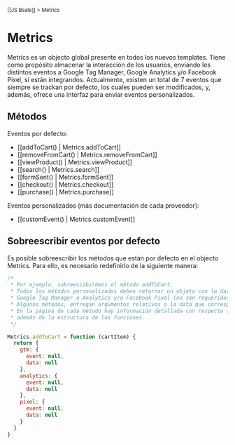 <sup>[[JS Bsale]] > Metrics</sup>

# Metrics
Metrics es un objecto global presente en todos los nuevos templates. Tiene como propósito almacenar la interacción de los usuarios, enviando los distintos eventos a Google Tag Manager, Google Analytics y/o Facebook Pixel, si están integrandos. Actualmente, existen un total de 7 eventos que siempre se trackan por defecto, los cuales pueden ser modificados, y, además, ofrece una interfaz para enviar eventos personalizados.

## Métodos
Eventos por defecto:
* [[addToCart() | Metrics.addToCart]]
* [[removeFromCart() | Metrics.removeFromCart]]
* [[viewProduct() | Metrics.viewProduct]]
* [[search() | Metrics.search]]
* [[formSent() | Metrics.formSent]]
* [[checkout() | Metrics.checkout]]
* [[purchase() | Metrics.purchase]]

Eventos personalizados (más documentación de cada proveedor):
* [[customEvent() | Metrics.customEvent]]

## Sobreescribir eventos por defecto
Es posible sobreescribir los métodos que están por defecto en el objecto Metrics. Para ello, es necesario redefinirlo de la siguiente manera:
```js
/*
 * Por ejemplo, sobreescibirémos el método addToCart.
 * Todos los métodos personalizados deben retornar un objeto con la data que se enviará a
 * Google Tag Manager o Analytics y/o Facebook Pixel (no son requeridos y pueden, o no, retornarse).
 * Algúnos métodos, entregan argumentos relativos a la data que corresponde.
 * En la página de cada método hay información detallada con respecto a esto,
 * además de la estructura de las funciones.
 */

Metrics.addToCart = function (cartItem) {
  return {
    gtm: {
      event: null,
      data: null
    },
    analytics: {
      event: null,
      data: null
    },
    pixel: {
      event: null,
      data: null
    }
  }
}
```

